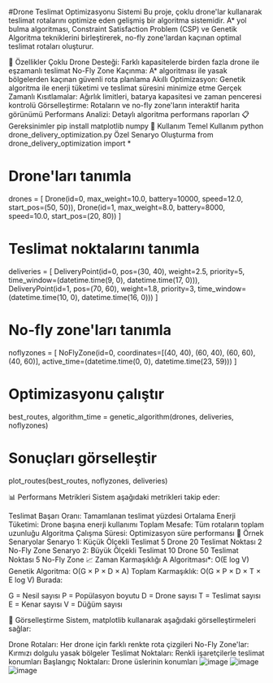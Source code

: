 #Drone Teslimat Optimizasyonu Sistemi
Bu proje, çoklu drone'lar kullanarak teslimat rotalarını optimize eden gelişmiş bir algoritma sistemidir. A* yol bulma algoritması, Constraint Satisfaction Problem (CSP) ve Genetik Algoritma tekniklerini birleştirerek, no-fly zone'lardan kaçınan optimal teslimat rotaları oluşturur.

🚁 Özellikler
Çoklu Drone Desteği: Farklı kapasitelerde birden fazla drone ile eşzamanlı teslimat
No-Fly Zone Kaçınma: A* algoritması ile yasak bölgelerden kaçınan güvenli rota planlama
Akıllı Optimizasyon: Genetik algoritma ile enerji tüketimi ve teslimat süresini minimize etme
Gerçek Zamanlı Kısıtlamalar: Ağırlık limitleri, batarya kapasitesi ve zaman penceresi kontrolü
Görselleştirme: Rotaların ve no-fly zone'ların interaktif harita görünümü
Performans Analizi: Detaylı algoritma performans raporları
📋 Gereksinimler
pip install matplotlib numpy
🚀 Kullanım
Temel Kullanım
python drone_delivery_optimization.py
Özel Senaryo Oluşturma
from drone_delivery_optimization import *

# Drone'ları tanımla
drones = [
    Drone(id=0, max_weight=10.0, battery=10000, speed=12.0, start_pos=(50, 50)),
    Drone(id=1, max_weight=8.0, battery=8000, speed=10.0, start_pos=(20, 80))
]

# Teslimat noktalarını tanımla
deliveries = [
    DeliveryPoint(id=0, pos=(30, 40), weight=2.5, priority=5, 
                  time_window=(datetime.time(9, 0), datetime.time(17, 0))),
    DeliveryPoint(id=1, pos=(70, 60), weight=1.8, priority=3,
                  time_window=(datetime.time(10, 0), datetime.time(16, 0)))
]

# No-fly zone'ları tanımla
noflyzones = [
    NoFlyZone(id=0, coordinates=[(40, 40), (60, 40), (60, 60), (40, 60)],
              active_time=(datetime.time(0, 0), datetime.time(23, 59)))
]

# Optimizasyonu çalıştır
best_routes, algorithm_time = genetic_algorithm(drones, deliveries, noflyzones)

# Sonuçları görselleştir
plot_routes(best_routes, noflyzones, deliveries)

📊 Performans Metrikleri
Sistem aşağıdaki metrikleri takip eder:

Teslimat Başarı Oranı: Tamamlanan teslimat yüzdesi
Ortalama Enerji Tüketimi: Drone başına enerji kullanımı
Toplam Mesafe: Tüm rotaların toplam uzunluğu
Algoritma Çalışma Süresi: Optimizasyon süre performansı
🎯 Örnek Senaryolar
Senaryo 1: Küçük Ölçekli Teslimat
5 Drone
20 Teslimat Noktası
2 No-Fly Zone
Senaryo 2: Büyük Ölçekli Teslimat
10 Drone
50 Teslimat Noktası
5 No-Fly Zone
📈 Zaman Karmaşıklığı
A Algoritması*: O(E log V)
Genetik Algoritma: O(G × P × D × A)
Toplam Karmaşıklık: O(G × P × D × T × E log V)
Burada:

G = Nesil sayısı
P = Popülasyon boyutu
D = Drone sayısı
T = Teslimat sayısı
E = Kenar sayısı
V = Düğüm sayısı

🎨 Görselleştirme
Sistem, matplotlib kullanarak aşağıdaki görselleştirmeleri sağlar:

Drone Rotaları: Her drone için farklı renkte rota çizgileri
No-Fly Zone'lar: Kırmızı dolgulu yasak bölgeler
Teslimat Noktaları: Renkli işaretçilerle teslimat konumları
Başlangıç Noktaları: Drone üslerinin konumları
![image](https://github.com/user-attachments/assets/4cbaaa48-7b29-46a2-a27e-60d9578f6ba6)
![image](https://github.com/user-attachments/assets/86509dd1-3364-4d4c-a01e-5948ad8824b7)
![image](https://github.com/user-attachments/assets/39ce3f68-5dcc-410a-9cb0-5bbdc2ed389a)

